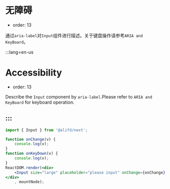 # 无障碍

- order: 13

通过`aria-label`对`Input`组件进行描述。关于键盘操作请参考`ARIA and KeyBoard`。

:::lang=en-us
# Accessibility

- order: 13

Describe the `Input` component by `aria-label`.Please refer to `ARIA and KeyBoard` for keyboard operation.

:::
---

````jsx
import { Input } from '@alifd/next';

function onChange(v) {
    console.log(v);
}
function onKeyDown(v) {
    console.log(v);
}
ReactDOM.render(<div>
    <Input size="large" placeholder="please input" onChange={onChange} onKeyDown={onKeyDown} aria-label="this is input" /> 
</div>
    , mountNode);
````
